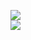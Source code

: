 [![](https://img.shields.io/badge/Made%20With-Github%20Spray-lightgrey.svg?style=for-the-badge&logo=github)](https://github.com/Annihil/github-spray#1508)  
[![](https://i.imgur.com/2DrTn0Z.gif)](https://github.com/Annihil/github-spray)